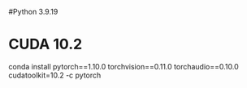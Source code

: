 #Python 3.9.19


# CUDA 10.2
conda install pytorch==1.10.0 torchvision==0.11.0 torchaudio==0.10.0 cudatoolkit=10.2 -c pytorch
